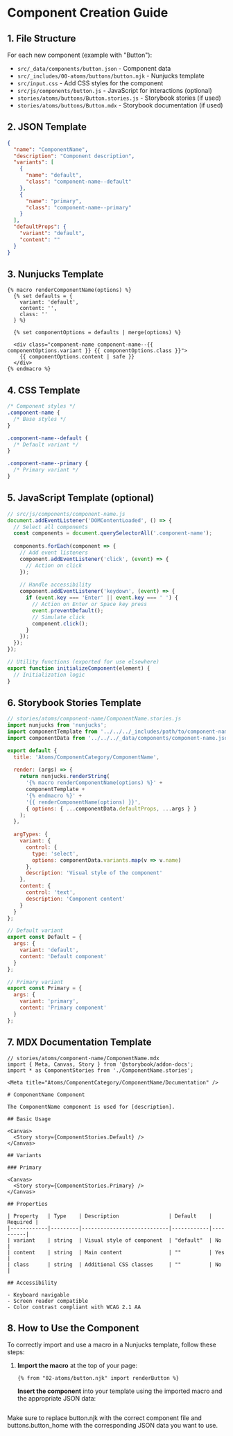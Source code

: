 # Component Creation Guide

## 1. File Structure

For each new component (example with "Button"):

- `src/_data/components/button.json` - Component data
- `src/_includes/00-atoms/buttons/button.njk` - Nunjucks template
- `src/input.css` - Add CSS styles for the component
- `src/js/components/button.js` - JavaScript for interactions (optional)
- `stories/atoms/buttons/Button.stories.js` - Storybook stories (if used)
- `stories/atoms/buttons/Button.mdx` - Storybook documentation (if used)

## 2. JSON Template

```json
{
  "name": "ComponentName",
  "description": "Component description",
  "variants": [
    {
      "name": "default",
      "class": "component-name--default"
    },
    {
      "name": "primary",
      "class": "component-name--primary"
    }
  ],
  "defaultProps": {
    "variant": "default",
    "content": ""
  }
}
```

## 3. Nunjucks Template

```njk
{% macro renderComponentName(options) %}
  {% set defaults = {
    variant: 'default',
    content: '',
    class: ''
  } %}
  
  {% set componentOptions = defaults | merge(options) %}
  
  <div class="component-name component-name--{{ componentOptions.variant }} {{ componentOptions.class }}">
    {{ componentOptions.content | safe }}
  </div>
{% endmacro %}
```

## 4. CSS Template

```css
/* Component styles */
.component-name {
  /* Base styles */
}

.component-name--default {
  /* Default variant */
}

.component-name--primary {
  /* Primary variant */
}
```

## 5. JavaScript Template (optional)

```javascript
// src/js/components/component-name.js
document.addEventListener('DOMContentLoaded', () => {
  // Select all components
  const components = document.querySelectorAll('.component-name');
  
  components.forEach(component => {
    // Add event listeners
    component.addEventListener('click', (event) => {
      // Action on click
    });
    
    // Handle accessibility
    component.addEventListener('keydown', (event) => {
      if (event.key === 'Enter' || event.key === ' ') {
        // Action on Enter or Space key press
        event.preventDefault();
        // Simulate click
        component.click();
      }
    });
  });
});

// Utility functions (exported for use elsewhere)
export function initializeComponent(element) {
  // Initialization logic
}
```

## 6. Storybook Stories Template

```javascript
// stories/atoms/component-name/ComponentName.stories.js
import nunjucks from 'nunjucks';
import componentTemplate from '../../../_includes/path/to/component-name.njk';
import componentData from '../../../_data/components/component-name.json';

export default {
  title: 'Atoms/ComponentCategory/ComponentName',
  
  render: (args) => {
    return nunjucks.renderString(
      '{% macro renderComponentName(options) %}' + 
      componentTemplate +
      '{% endmacro %}' +
      '{{ renderComponentName(options) }}',
      { options: { ...componentData.defaultProps, ...args } }
    );
  },
  
  argTypes: {
    variant: {
      control: { 
        type: 'select', 
        options: componentData.variants.map(v => v.name) 
      },
      description: 'Visual style of the component'
    },
    content: { 
      control: 'text', 
      description: 'Component content' 
    }
  }
};

// Default variant
export const Default = {
  args: {
    variant: 'default',
    content: 'Default component'
  }
};

// Primary variant
export const Primary = {
  args: {
    variant: 'primary',
    content: 'Primary component'
  }
};
```

## 7. MDX Documentation Template

```mdx
// stories/atoms/component-name/ComponentName.mdx
import { Meta, Canvas, Story } from '@storybook/addon-docs';
import * as ComponentStories from './ComponentName.stories';

<Meta title="Atoms/ComponentCategory/ComponentName/Documentation" />

# ComponentName Component

The ComponentName component is used for [description].

## Basic Usage

<Canvas>
  <Story story={ComponentStories.Default} />
</Canvas>

## Variants

### Primary

<Canvas>
  <Story story={ComponentStories.Primary} />
</Canvas>

## Properties

| Property   | Type    | Description                | Default    | Required |
|------------|---------|----------------------------|------------|----------|
| variant    | string  | Visual style of component  | "default"  | No       |
| content    | string  | Main content               | ""         | Yes      |
| class      | string  | Additional CSS classes     | ""         | No       |

## Accessibility

- Keyboard navigable
- Screen reader compatible
- Color contrast compliant with WCAG 2.1 AA
```

## 8. How to Use the Component

To correctly import and use a macro in a Nunjucks template, follow these steps:

1. **Import the macro** at the top of your page:  

   ```nunjucks
   {% from "02-atoms/button.njk" import renderButton %}
   ```

   **Insert the component** into your template using the imported macro and the appropriate JSON data:

```{{ renderButton(buttons.button_home) }}
```

Make sure to replace button.njk with the correct component file and buttons.button_home with the corresponding JSON data you want to use.

